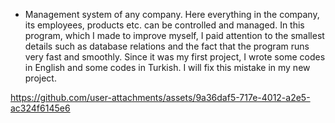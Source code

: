- Management system of any company. Here everything in the company, its employees, products etc. can be controlled and managed. In this program, which I made to improve myself, I paid attention to the smallest details such as database relations and the fact that the program runs very fast and smoothly. Since it was my first project, I wrote some codes in English and some codes in Turkish. I will fix this mistake in my new project.

https://github.com/user-attachments/assets/9a36daf5-717e-4012-a2e5-ac324f6145e6

